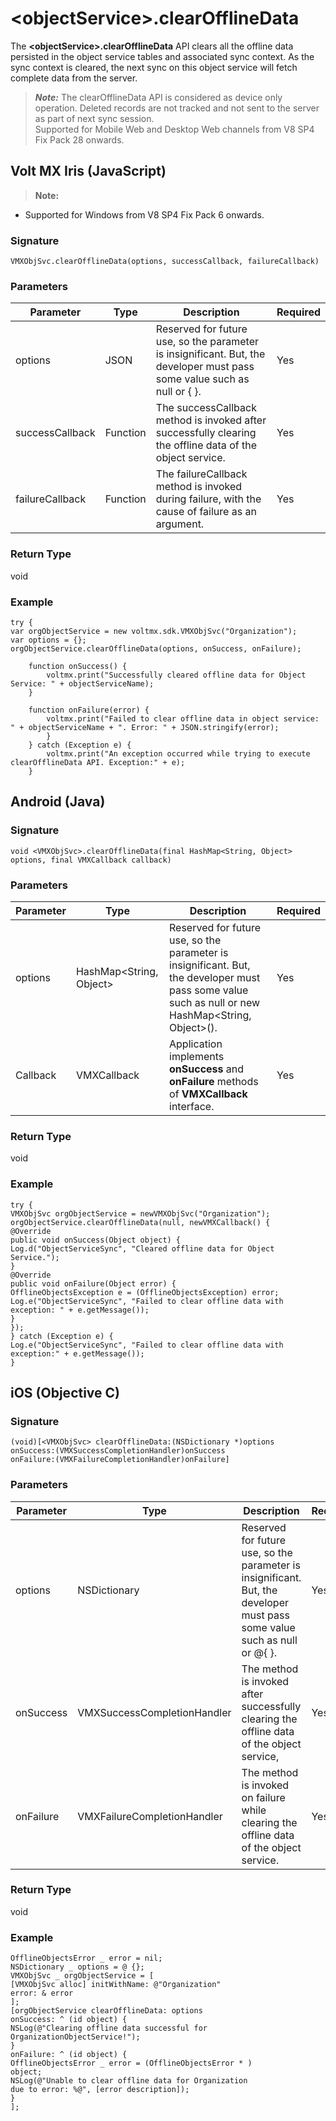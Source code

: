 
# <objectService\>.clearOfflineData

The **<objectService\>.clearOfflineData** API clears all the offline data persisted in the object service tables and associated sync context. As the sync context is cleared, the next sync on this object service will fetch complete data from the server.

> **_Note:_** The clearOfflineData API is considered as device only operation. Deleted records are not tracked and not sent to the server as part of next sync session.<br>
Supported for Mobile Web and Desktop Web channels from V8 SP4 Fix Pack 28 onwards.
 


## Volt MX Iris (JavaScript)

> **Note:**

- Supported for Windows from V8 SP4 Fix Pack 6 onwards.

### Signature

```
VMXObjSvc.clearOfflineData(options, successCallback, failureCallback)
```

### Parameters

| Parameter       | Type     | Description                                                                                                              | Required |
| --------------- | -------- | ------------------------------------------------------------------------------------------------------------------------ | -------- |
| options         | JSON     | Reserved for future use, so the parameter is insignificant. But, the developer must pass some value such as null or { }. | Yes      |
| successCallback | Function | The successCallback method is invoked after successfully clearing the offline data of the object service.                | Yes      |
| failureCallback | Function | The failureCallback method is invoked during failure, with the cause of failure as an argument.                          | Yes      |

### Return Type

void

### Example

```
try {
var orgObjectService = new voltmx.sdk.VMXObjSvc("Organization");
var options = {};
orgObjectService.clearOfflineData(options, onSuccess, onFailure);

    function onSuccess() {
        voltmx.print("Successfully cleared offline data for Object Service: " + objectServiceName);
    }

    function onFailure(error) {
        voltmx.print("Failed to clear offline data in object service: " + objectServiceName + ". Error: " + JSON.stringify(error);
        }
    } catch (Exception e) {
        voltmx.print("An exception occurred while trying to execute clearOfflineData API. Exception:" + e);
    }

```

## Android (Java)

### Signature

```
void <VMXObjSvc>.clearOfflineData(final HashMap<String, Object> options, final VMXCallback callback)
```

### Parameters

| Parameter | Type                    | Description                                                                                                                                        | Required |
| --------- | ----------------------- | -------------------------------------------------------------------------------------------------------------------------------------------------- | -------- |
| options   | HashMap<String, Object> | Reserved for future use, so the parameter is insignificant. But, the developer must pass some value such as null or new HashMap<String, Object>(). | Yes      |
| Callback  | VMXCallback             | Application implements **onSuccess** and **onFailure** methods of **VMXCallback** interface.                                                       | Yes      |

### Return Type

void

### Example

```
try {
VMXObjSvc orgObjectService = newVMXObjSvc("Organization");
orgObjectService.clearOfflineData(null, newVMXCallback() {
@Override
public void onSuccess(Object object) {
Log.d("ObjectServiceSync", "Cleared offline data for Object
Service.");
}
@Override
public void onFailure(Object error) {
OfflineObjectsException e = (OfflineObjectsException) error;
Log.e("ObjectServiceSync", "Failed to clear offline data with
exception: " + e.getMessage());
}
});
} catch (Exception e) {
Log.e("ObjectServiceSync", "Failed to clear offline data with exception:" + e.getMessage());
}
```

## iOS (Objective C)

### Signature

```
(void)[<VMXObjSvc> clearOfflineData:(NSDictionary *)options
onSuccess:(VMXSuccessCompletionHandler)onSuccess
onFailure:(VMXFailureCompletionHandler)onFailure]

```

### Parameters

| Parameter | Type                        | Description                                                                                                               | Required |
| --------- | --------------------------- | ------------------------------------------------------------------------------------------------------------------------- | -------- |
| options   | NSDictionary                | Reserved for future use, so the parameter is insignificant. But, the developer must pass some value such as null or @{ }. | Yes      |
| onSuccess | VMXSuccessCompletionHandler | The method is invoked after successfully clearing the offline data of the object service,                                 | Yes      |
| onFailure | VMXFailureCompletionHandler | The method is invoked on failure while clearing the offline data of the object service.                                   | Yes      |

### Return Type

void

### Example

```
OfflineObjectsError _ error = nil;
NSDictionary _ options = @ {};
VMXObjSvc _ orgObjectService = [
[VMXObjSvc alloc] initWithName: @"Organization"
error: & error
];
[orgObjectService clearOfflineData: options
onSuccess: ^ (id object) {
NSLog(@"Clearing offline data successful for OrganizationObjectService!");
}
onFailure: ^ (id object) {
OfflineObjectsError _ error = (OfflineObjectsError * )
object;
NSLog(@"Unable to clear offline data for Organization
due to error: %@", [error description]);
}
];
```
